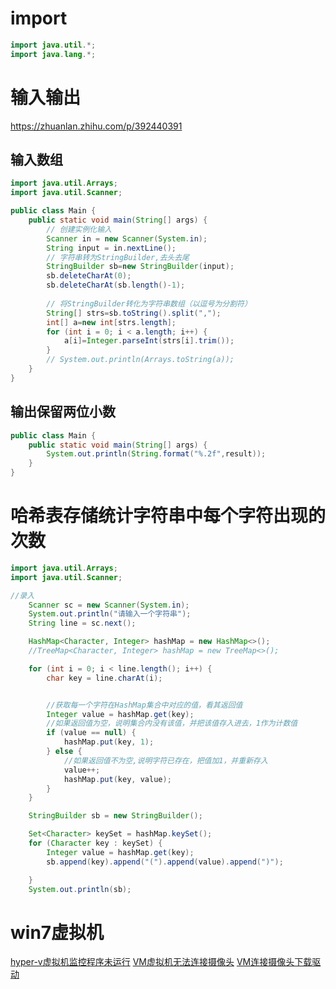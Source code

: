 # import
```java
import java.util.*;
import java.lang.*;
```


# 输入输出
https://zhuanlan.zhihu.com/p/392440391
## 输入数组
```java
import java.util.Arrays;
import java.util.Scanner;

public class Main {
    public static void main(String[] args) {
        // 创建实例化输入
        Scanner in = new Scanner(System.in);
        String input = in.nextLine();
        // 字符串转为StringBuilder,去头去尾
        StringBuilder sb=new StringBuilder(input);
        sb.deleteCharAt(0);
        sb.deleteCharAt(sb.length()-1);
        
        // 将StringBuilder转化为字符串数组（以逗号为分割符）
        String[] strs=sb.toString().split(",");
        int[] a=new int[strs.length];
        for (int i = 0; i < a.length; i++) {
            a[i]=Integer.parseInt(strs[i].trim());
        }
        // System.out.println(Arrays.toString(a));
    }
}
```

## 输出保留两位小数
```java
public class Main {
    public static void main(String[] args) {
        System.out.println(String.format("%.2f",result));
    }
}
```



# 哈希表存储统计字符串中每个字符出现的次数
```java
import java.util.Arrays;
import java.util.Scanner;

//录入
    Scanner sc = new Scanner(System.in);
    System.out.println("请输入一个字符串");
    String line = sc.next();

    HashMap<Character, Integer> hashMap = new HashMap<>();
    //TreeMap<Character, Integer> hashMap = new TreeMap<>();

    for (int i = 0; i < line.length(); i++) {
        char key = line.charAt(i);


        //获取每一个字符在HashMap集合中对应的值，看其返回值
        Integer value = hashMap.get(key);
        //如果返回值为空，说明集合内没有该值，并把该值存入进去，1作为计数值
        if (value == null) {
            hashMap.put(key, 1);
        } else {
            //如果返回值不为空,说明字符已存在，把值加1，并重新存入
            value++;
            hashMap.put(key, value);
        }
    }

    StringBuilder sb = new StringBuilder();

    Set<Character> keySet = hashMap.keySet();
    for (Character key : keySet) {
        Integer value = hashMap.get(key);
        sb.append(key).append("(").append(value).append(")");

    }
    System.out.println(sb);
```





# win7虚拟机
[hyper-v虚拟机监控程序未运行](https://blog.csdn.net/NoamaNelson/article/details/117730579)
[VM虚拟机无法连接摄像头](https://communities.vmware.com/t5/VMware-Workstation-Player/All-USB-devices-are-greyed-out/m-p/2878067)
[VM连接摄像头下载驱动](https://blog.csdn.net/qq_24626721/article/details/120985787?spm=1001.2101.3001.6650.1&utm_medium=distribute.pc_relevant.none-task-blog-2%7Edefault%7ECTRLIST%7Edefault-1.pc_relevant_default&depth_1-utm_source=distribute.pc_relevant.none-task-blog-2%7Edefault%7ECTRLIST%7Edefault-1.pc_relevant_default&utm_relevant_index=2)